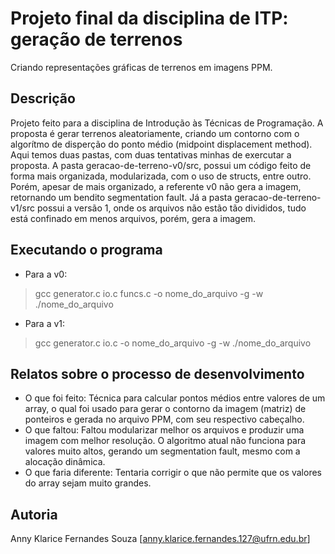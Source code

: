 # Projeto final da disciplina de ITP: geração de terrenos  

Criando representações gráficas de terrenos em imagens PPM.

## Descrição

Projeto feito para a disciplina de Introdução às Técnicas de Programação. A proposta é gerar terrenos aleatoriamente, criando um contorno com o algorítmo de disperção do ponto médio (midpoint displacement method). Aqui temos duas pastas, com duas tentativas minhas de exercutar a proposta. A pasta geracao-de-terreno-v0/src, possui um código feito de forma mais organizada, modularizada, com o uso de structs, entre outro. Porém, apesar de mais organizado, a referente v0 não gera a imagem, retornando um bendito segmentation fault.
Já a pasta geracao-de-terreno-v1/src possui a versão 1, onde os arquivos não estão tão divididos, tudo está confinado em menos arquivos, porém, gera a imagem. 

## Executando o programa
* Para a v0: 
> gcc generator.c io.c funcs.c -o nome_do_arquivo -g -w
> ./nome_do_arquivo

* Para a v1: 
> gcc generator.c io.c -o nome_do_arquivo -g -w
> ./nome_do_arquivo


## Relatos sobre o processo de desenvolvimento
* O que foi feito:
  Técnica para calcular pontos médios entre valores de um array, o qual foi usado para gerar o contorno da imagem (matriz) de ponteiros e gerada no arquivo PPM, com seu respectivo cabeçalho. 
* O que faltou:
  Faltou modularizar melhor os arquivos e produzir uma imagem com melhor resolução. O algoritmo atual não funciona para valores muito altos, gerando um segmentation fault, mesmo com a alocação dinâmica.
* O que faria diferente: 
  Tentaria corrigir o que não permite que os valores do array sejam muito grandes.

## Autoria

Anny Klarice Fernandes Souza
[anny.klarice.fernandes.127@ufrn.edu.br]

